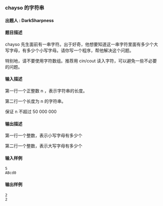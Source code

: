 ### chayso 的字符串

#### 出题人 : DarkSharpness

#### 题目描述

chayso 先生面前有一串字符。出于好奇，他想要知道这一串字符里面有多少个大写字母，有多少个小写字母。请你写一个程序，帮他解决这个问题。

特别地，请不要使用字符数组。推荐用 cin/cout 读入字符，可以避免一些不必要的问题。

#### 输入描述

第一行一个正整数 n ，表示字符串的长度。

第二行一个长度为 n 的字符串。

保证 n 不超过 50 000 000 

#### 输出描述

第一行一个整数，表示小写字母有多少个

第二行一个整数，表示大写字母有多少个

#### 输入样例

```
5
ABcd0
```

#### 输出样例

```
2
2
```
